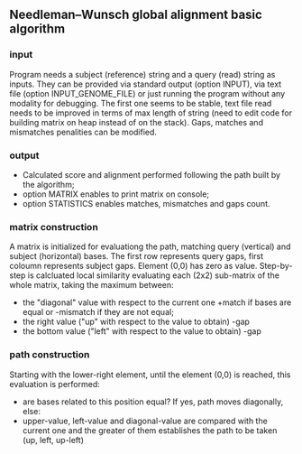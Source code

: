 ## Needleman–Wunsch global alignment basic algorithm

### input

Program needs a subject (reference) string and a query (read) string as inputs. They can be provided via standard output (option INPUT), via text file (option INPUT_GENOME_FILE) or just running the program without any modality for debugging. The first one seems to be stable, text file read needs to be improved in terms of max length of string (need to edit code for building matrix on heap instead of on the stack). Gaps, matches and mismatches penalities can be modified.

### output

* Calculated score and alignment performed following the path built by the algorithm;
* option MATRIX enables to print matrix on console;
* option STATISTICS enables matches, mismatches and gaps count.

### matrix construction

A matrix is initialized for evaluationg the path, matching query (vertical) and subject (horizontal) bases. The first row represents query gaps, first coloumn represents subject gaps. Element (0,0) has zero as value. Step-by-step is calcluated local similarity evaluating each (2x2) sub-matrix of the whole matrix, taking the maximum between:
- the "diagonal" value with respect to the current one +match if bases are equal or -mismatch if they are not equal;
- the right value ("up" with respect to the value to obtain) -gap
- the bottom value ("left" with respect to the value to obtain) -gap

### path construction

Starting with the lower-right element, until the element (0,0) is reached, this evaluation is performed:
- are bases related to this position equal? If yes, path moves diagonally, else:
- upper-value, left-value and diagonal-value are compared with the current one and the greater of them establishes the path to be taken (up, left, up-left)
